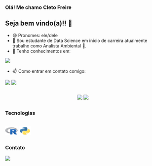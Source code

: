 ### Olá! Me chamo Cleto Freire

## Seja bem vindo(a)!! 👋

- 😄 Pronomes: ele/dele
- 🔭 Sou estudante de Data Science em inicio de carreira   atualmente trabalho como Analista Ambiental 🌱.
- 🌱 Tenho conhecimentos em:
<img src="https://cdn.jsdelivr.net/gh/devicons/devicon/icons/python/python-plain-wordmark.svg" />
          
- 📫 Como entrar em contato comigo:

<a href = "mailto:cletofreire@gmail.com"><img src="https://img.shields.io/badge/Gmail-D14836?style=for-the-badge&logo=gmail&logoColor=white" target="_blank"></a> 
<a href="https://www.linkedin.com/in/cleto-freire-data-science/" target="_blank"><img src="https://img.shields.io/badge/-LinkedIn-%230077B5?style=for-the-badge&logo=linkedin&logoColor=white" target="_blank"></a>   
</div>


##

<div align="center">
  <img height="180em" src="https://github-readme-stats.vercel.app/api?username=cletofreire&show_icons=true&theme=dracula&include_all_commits=true&count_private=true"/>
  <img height="180em" src="https://github-readme-stats.vercel.app/api/top-langs/?username=cletofreire&layout=compact&langs_count=7&theme=dracula"/>
</div>

##

### Tecnologias
  
<div style="display: inline_block"><br>
  <img align="center" alt="Cleto-R" height="30" width="40" src="https://github.com/devicons/devicon/blob/master/icons/r/r-original.svg">
  <img align="center" alt="Cleto-Python" height="30" width="40" src="https://github.com/devicons/devicon/blob/master/icons/python/python-original.svg">
</div>

 ##
 
 ### Contato
 
 <div> 
  <a href="https://www.linkedin.com/in/cleto-freire-65b23621b/" target="_blank"><img src="https://img.shields.io/badge/LinkedIn-0077B5?style=for-the-badge&logo=linkedin&logoColor=white" target="_blank"></a>
</div>


